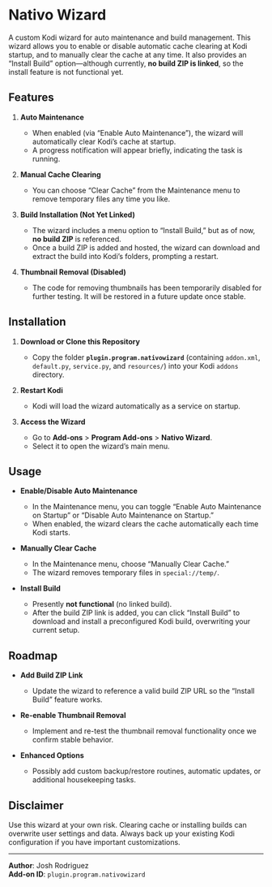 # Nativo Wizard

A custom Kodi wizard for auto maintenance and build management. This wizard allows you to enable or disable automatic cache clearing at Kodi startup, and to manually clear the cache at any time. It also provides an “Install Build” option—although currently, **no build ZIP is linked**, so the install feature is not functional yet.

## Features

1. **Auto Maintenance**  
   - When enabled (via “Enable Auto Maintenance”), the wizard will automatically clear Kodi’s cache at startup.
   - A progress notification will appear briefly, indicating the task is running.

2. **Manual Cache Clearing**  
   - You can choose “Clear Cache” from the Maintenance menu to remove temporary files any time you like.

3. **Build Installation (Not Yet Linked)**  
   - The wizard includes a menu option to “Install Build,” but as of now, **no build ZIP** is referenced.  
   - Once a build ZIP is added and hosted, the wizard can download and extract the build into Kodi’s folders, prompting a restart.

4. **Thumbnail Removal (Disabled)**  
   - The code for removing thumbnails has been temporarily disabled for further testing. It will be restored in a future update once stable.

## Installation

1. **Download or Clone this Repository**  
   - Copy the folder **`plugin.program.nativowizard`** (containing `addon.xml`, `default.py`, `service.py`, and `resources/`) into your Kodi `addons` directory.

2. **Restart Kodi**  
   - Kodi will load the wizard automatically as a service on startup.

3. **Access the Wizard**  
   - Go to **Add-ons** > **Program Add-ons** > **Nativo Wizard**.  
   - Select it to open the wizard’s main menu.

## Usage

- **Enable/Disable Auto Maintenance**  
  - In the Maintenance menu, you can toggle “Enable Auto Maintenance on Startup” or “Disable Auto Maintenance on Startup.”  
  - When enabled, the wizard clears the cache automatically each time Kodi starts.

- **Manually Clear Cache**  
  - In the Maintenance menu, choose “Manually Clear Cache.”  
  - The wizard removes temporary files in `special://temp/`.

- **Install Build**  
  - Presently **not functional** (no linked build).  
  - After the build ZIP link is added, you can click “Install Build” to download and install a preconfigured Kodi build, overwriting your current setup.

## Roadmap

- **Add Build ZIP Link**  
  - Update the wizard to reference a valid build ZIP URL so the “Install Build” feature works.

- **Re-enable Thumbnail Removal**  
  - Implement and re-test the thumbnail removal functionality once we confirm stable behavior.

- **Enhanced Options**  
  - Possibly add custom backup/restore routines, automatic updates, or additional housekeeping tasks.

## Disclaimer

Use this wizard at your own risk. Clearing cache or installing builds can overwrite user settings and data. Always back up your existing Kodi configuration if you have important customizations.

---

**Author**: Josh Rodriguez  
**Add-on ID**: `plugin.program.nativowizard`
